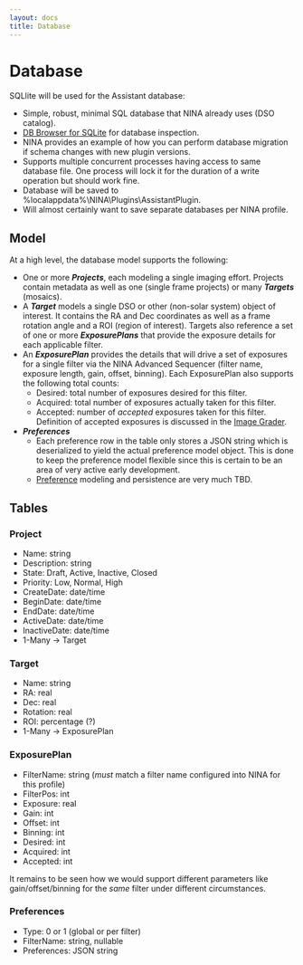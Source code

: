 ```yaml
---
layout: docs
title: Database
---
```


# Database

SQLlite will be used for the Assistant database:
- Simple, robust, minimal SQL database that NINA already uses (DSO catalog).
- [DB Browser for SQLite](https://sqlitebrowser.org/) for database inspection.
- NINA provides an example of how you can perform database migration if schema changes with new plugin versions.
- Supports multiple concurrent processes having access to same database file.  One process will lock it for the duration of a write operation but should work fine.
- Database will be saved to %localappdata%\NINA\Plugins\AssistantPlugin\.
- Will almost certainly want to save separate databases per NINA profile.

## Model

At a high level, the database model supports the following:
- One or more **_Projects_**, each modeling a single imaging effort.  Projects contain metadata as well as one (single frame projects) or many **_Targets_** (mosaics).
- A **_Target_** models a single DSO or other (non-solar system) object of interest.  It contains the RA and Dec coordinates as well as a frame rotation angle and a ROI (region of interest).  Targets also reference a set of one or more **_ExposurePlans_** that provide the exposure details for each applicable filter.
- An **_ExposurePlan_** provides the details that will drive a set of exposures for a single filter via the NINA Advanced Sequencer (filter name, exposure length, gain, offset, binning).  Each ExposurePlan also supports the following total counts:
  - Desired: total number of exposures desired for this filter.
  - Acquired: total number of exposures actually taken for this filter.
  - Accepted: number of _accepted_ exposures taken for this filter.  Definition of accepted exposures is discussed in the [Image Grader](image_grader.html).
- **_Preferences_**
  - Each preference row in the table only stores a JSON string which is deserialized to yield the actual preference model object.  This is done to keep the preference model flexible since this is certain to be an area of very active early development.
  - [Preference](preferences.html) modeling and persistence are very much TBD.

## Tables

### Project
- Name: string
- Description: string
- State: Draft, Active, Inactive, Closed
- Priority: Low, Normal, High
- CreateDate: date/time
- BeginDate: date/time
- EndDate: date/time
- ActiveDate: date/time
- InactiveDate: date/time
- 1-Many -> Target

### Target
- Name: string
- RA: real
- Dec: real
- Rotation: real
- ROI: percentage (?)
- 1-Many -> ExposurePlan

### ExposurePlan
- FilterName: string (_must_ match a filter name configured into NINA for this profile)
- FilterPos: int
- Exposure: real
- Gain: int
- Offset: int
- Binning: int
- Desired: int
- Acquired: int
- Accepted: int

It remains to be seen how we would support different parameters like gain/offset/binning for the _same_ filter under different circumstances.

### Preferences
- Type: 0 or 1 (global or per filter)
- FilterName: string, nullable
- Preferences: JSON string

